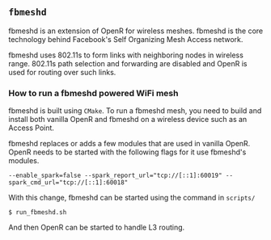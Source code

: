 `fbmeshd`
---------------------

fbmeshd is an extension of OpenR for wireless meshes. fbmeshd is the core
technology behind Facebook's Self Organizing Mesh Access network.

fbmeshd uses 802.11s to form links with neighboring nodes in wireless range.
802.11s path selection and forwarding are disabled and OpenR is used for
routing over such links.

### How to run a fbmeshd powered WiFi mesh

fbmeshd is built using `CMake`. To run a fbmeshd mesh, you need to build
and install both vanilla OpenR and fbmeshd on a wireless device such as an Access Point.

fbmeshd replaces or adds a few modules that are used in vanilla OpenR. OpenR needs
to be started with the following flags for it use fbmeshd's modules.
```
--enable_spark=false --spark_report_url="tcp://[::1]:60019" --spark_cmd_url="tcp://[::1]:60018"
```

With this change, fbmeshd can be started using the command in `scripts/`
```
$ run_fbmeshd.sh
```

And then OpenR can be started to handle L3 routing.
